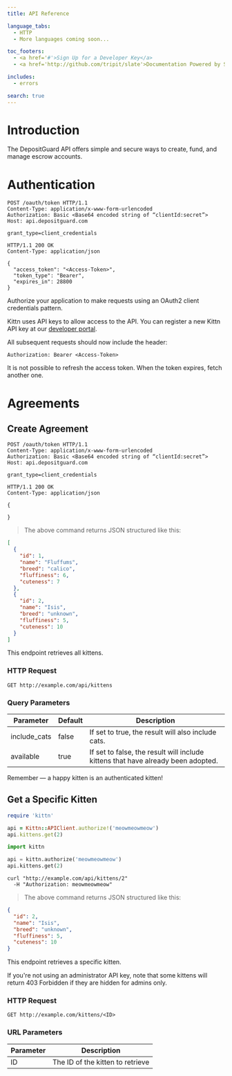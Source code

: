 ```yaml
---
title: API Reference

language_tabs:
  - HTTP
  - More languages coming soon...

toc_footers:
  - <a href='#'>Sign Up for a Developer Key</a>
  - <a href='http://github.com/tripit/slate'>Documentation Powered by Slate</a>

includes:
  - errors

search: true
---
```


# Introduction

The DepositGuard API offers simple and secure ways to create, fund, and manage escrow accounts.


# Authentication



```http
POST /oauth/token HTTP/1.1
Content-Type: application/x-www-form-urlencoded
Authorization: Basic <Base64 encoded string of “clientId:secret”>
Host: api.depositguard.com

grant_type=client_credentials
```
``` http
HTTP/1.1 200 OK
Content-Type: application/json

{
  "access_token": "<Access-Token>",
  "token_type": "Bearer",
  "expires_in": 28800
}
```

Authorize your application to make requests using an OAuth2 client credentials pattern.

Kittn uses API keys to allow access to the API. You can register a new Kittn API key at our [developer portal](http://example.com/developers).

All subsequent requests should now include the header:

`Authorization: Bearer <Access-Token>`

<aside class="notice">
It is not possible to refresh the access token.  When the token expires, fetch another one.
</aside>

# Agreements

## Create Agreement

```http
POST /oauth/token HTTP/1.1
Content-Type: application/x-www-form-urlencoded
Authorization: Basic <Base64 encoded string of “clientId:secret”>
Host: api.depositguard.com

grant_type=client_credentials
```
``` http
HTTP/1.1 200 OK
Content-Type: application/json

{

}
```

> The above command returns JSON structured like this:

```json
[
  {
    "id": 1,
    "name": "Fluffums",
    "breed": "calico",
    "fluffiness": 6,
    "cuteness": 7
  },
  {
    "id": 2,
    "name": "Isis",
    "breed": "unknown",
    "fluffiness": 5,
    "cuteness": 10
  }
]
```

This endpoint retrieves all kittens.

### HTTP Request

`GET http://example.com/api/kittens`

### Query Parameters

Parameter | Default | Description
--------- | ------- | -----------
include_cats | false | If set to true, the result will also include cats.
available | true | If set to false, the result will include kittens that have already been adopted.

<aside class="success">
Remember — a happy kitten is an authenticated kitten!
</aside>

## Get a Specific Kitten

```ruby
require 'kittn'

api = Kittn::APIClient.authorize!('meowmeowmeow')
api.kittens.get(2)
```

```python
import kittn

api = kittn.authorize('meowmeowmeow')
api.kittens.get(2)
```

```shell
curl "http://example.com/api/kittens/2"
  -H "Authorization: meowmeowmeow"
```

> The above command returns JSON structured like this:

```json
{
  "id": 2,
  "name": "Isis",
  "breed": "unknown",
  "fluffiness": 5,
  "cuteness": 10
}
```

This endpoint retrieves a specific kitten.

<aside class="warning">If you're not using an administrator API key, note that some kittens will return 403 Forbidden if they are hidden for admins only.</aside>

### HTTP Request

`GET http://example.com/kittens/<ID>`

### URL Parameters

Parameter | Description
--------- | -----------
ID | The ID of the kitten to retrieve


